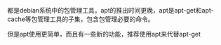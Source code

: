 都是debian系统中的包管理工具，apt的推出时间更晚，apt是apt-get和apt-cache等包管理工具的子集，包含包管理必要的命令。

但是apt使用更简单，而且有一些新的功能，推荐使用apt来代替apt-get